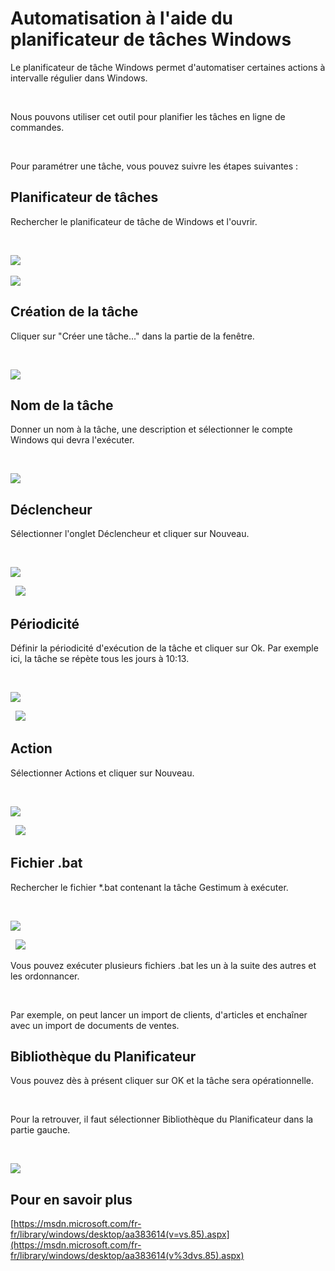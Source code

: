 # Automatisation à l'aide du planificateur de tâches Windows

Le planificateur de tâche Windows permet d'automatiser certaines actions 
 à intervalle régulier dans Windows.


 


Nous pouvons utiliser cet outil pour planifier les tâches en ligne de 
 commandes.


 


Pour paramétrer une tâche, vous pouvez suivre les étapes suivantes :


## Planificateur de tâches


Rechercher le planificateur de tâche de Windows et l'ouvrir.


 


![](../assets/images/3/RecherchePlanificateur.png)
 


![](../assets/images/3/AccueilPlanificateur.png)
## Création de la tâche


Cliquer sur "Créer une tâche..." dans la partie de la fenêtre.


 


![](../assets/images/3/OuvertureNouvelleTache.png)
## Nom de la tâche


Donner un nom à la tâche, une description et sélectionner le compte 
 Windows qui devra l'exécuter.


 


![](../assets/images/3/NomDescriptionTache.png)
## Déclencheur


Sélectionner l'onglet Déclencheur et cliquer sur Nouveau.


 


![](../assets/images/3/ListeDeclencheursVide.png) 
 
  
![](../assets/images/3/NouveauDeclencheur.png)
## Périodicité


Définir la périodicité d'exécution de la tâche et cliquer sur Ok. Par 
 exemple ici, la tâche se répète tous les jours à 10:13.


 


![](../assets/images/3/Declencheur1FoisParJour.png) 
 
  
![](../assets/images/3/ListeDeclencheur.png)
## Action


Sélectionner Actions et cliquer sur Nouveau.


 


![](../assets/images/3/ListeActionsVide.png) 
 
  
![](../assets/images/3/NouvelleAction.png)
## Fichier .bat


Rechercher le fichier \*.bat contenant la tâche 
 Gestimum à exécuter.


 


![](../assets/images/3/TacheImportVente.png) 
 
  
![](../assets/images/3/ListeActions.png)
 


Vous pouvez exécuter plusieurs fichiers .bat les un à la suite des autres 
 et les ordonnancer.


 


Par exemple, on peut lancer un import de clients, 
 d'articles et enchaîner avec un import de documents de ventes.


## Bibliothèque du Planificateur


Vous pouvez dès à présent cliquer sur OK et 
 la tâche sera opérationnelle.


 


Pour la retrouver, il faut sélectionner Bibliothèque 
 du Planificateur dans la partie gauche.


 


![](../assets/images/3/ListeTachePlanifie.png)


## Pour en savoir plus


[https://msdn.microsoft.com/fr-fr/library/windows/desktop/aa383614(v=vs.85).aspx](https://msdn.microsoft.com/fr-fr/library/windows/desktop/aa383614(v%3dvs.85).aspx)


